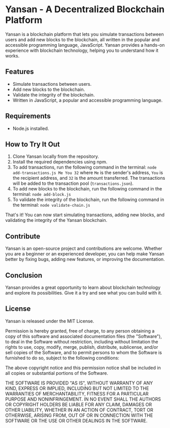 # Yansan - A Decentralized Blockchain Platform

Yansan is a blockchain platform that lets you simulate transactions between users and add new blocks to the blockchain, all written in the popular and accessible programming language, JavaScript. Yansan provides a hands-on experience with blockchain technology, helping you to understand how it works.

## Features
- Simulate transactions between users.
- Add new blocks to the blockchain.
- Validate the integrity of the blockchain.
- Written in JavaScript, a popular and accessible programming language.

## Requirements
- Node.js installed.

## How to Try It Out
1. Clone Yansan locally from the repository.
2. Install the required dependencies using npm.
3. To add transactions, run the following command in the terminal: ```node add-transactions.js Me You 32```
where `Me` is the sender's address, `You` is the recipient address, and `32` is the amount transferred. 
The transactions will be added to the transaction pool (`transactions.json`).
4. To add new blocks to the blockchain, run the following command in the terminal: ```node add-block.js```
5. To validate the integrity of the blockchain, run the following command in the terminal: 
```node validate-chain.js```

That's it! You can now start simulating transactions, adding new blocks, and validating the integrity of the Yansan blockchain.

## Contribute
Yansan is an open-source project and contributions are welcome. Whether you are a beginner or an experienced developer, you can help make Yansan better by fixing bugs, adding new features, or improving the documentation.

## Conclusion
Yansan provides a great opportunity to learn about blockchain technology and explore its possibilities. Give it a try and see what you can build with it.

## License
Yansan is released under the MIT License.

Permission is hereby granted, free of charge, to any person obtaining a copy of this software and associated documentation files (the "Software"), to deal in the Software without restriction, including without limitation the rights to use, copy, modify, merge, publish, distribute, sublicense, and/or sell copies of the Software, and to permit persons to whom the Software is furnished to do so, subject to the following conditions:

The above copyright notice and this permission notice shall be included in all copies or substantial portions of the Software.

THE SOFTWARE IS PROVIDED "AS IS", WITHOUT WARRANTY OF ANY KIND, EXPRESS OR IMPLIED, INCLUDING BUT NOT LIMITED TO THE WARRANTIES OF MERCHANTABILITY, FITNESS FOR A PARTICULAR PURPOSE AND NONINFRINGEMENT. IN NO EVENT SHALL THE AUTHORS OR COPYRIGHT HOLDERS BE LIABLE FOR ANY CLAIM, DAMAGES OR OTHER LIABILITY, WHETHER IN AN ACTION OF CONTRACT, TORT OR OTHERWISE, ARISING FROM, OUT OF OR IN CONNECTION WITH THE SOFTWARE OR THE USE OR OTHER DEALINGS IN THE SOFTWARE.


